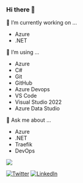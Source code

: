 ### Hi there 👋

🔭 I’m currently working on ...
- Azure
- .NET
    
👯 I’m using ...
- Azure
- C#
- Git
- GitHub
- Azure Devops
- VS Code
- Visual Studio 2022
- Azure Data Studio

💬 Ask me about ...
- Azure
- .NET
- Traefik
- DevOps

<img align="center" src="https://github-readme-stats.vercel.app/api?username=mertyeter&show_icons=true&theme=dark" />

<a href="https://twitter.com/m3rtyeter"><img src="https://img.shields.io/twitter/follow/m3rtyeter?label=Twitter&style=social" alt="Twitter"></a>
<a href="https://www.linkedin.com/in/mertyeter/"><img src="https://img.shields.io/badge/LinkedIn--_.svg?style=social&logo=linkedin" alt="LinkedIn"></a>
